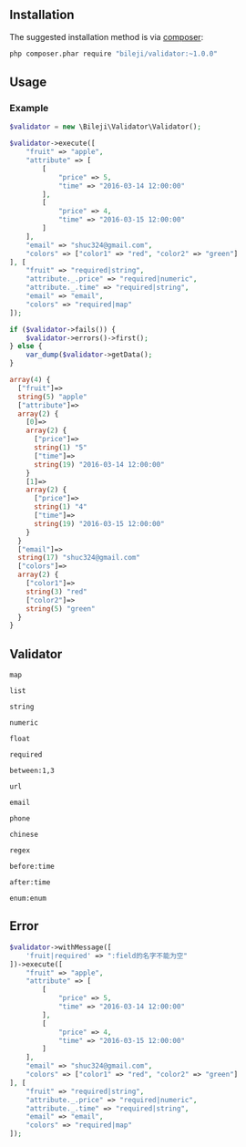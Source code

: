 ## Installation

The suggested installation method is via [composer](https://getcomposer.org/):

```sh
php composer.phar require "bileji/validator:~1.0.0"
```

## Usage

### Example

```php
$validator = new \Bileji\Validator\Validator();

$validator->execute([
    "fruit" => "apple",
    "attribute" => [
        [
            "price" => 5,
            "time" => "2016-03-14 12:00:00"
        ],
        [
            "price" => 4,
            "time" => "2016-03-15 12:00:00"
        ]
    ],
    "email" => "shuc324@gmail.com",
    "colors" => ["color1" => "red", "color2" => "green"]
], [
    "fruit" => "required|string",
    "attribute._.price" => "required|numeric",
    "attribute._.time" => "required|string",
    "email" => "email",
    "colors" => "required|map"
]);

if ($validator->fails()) {
    $validator->errors()->first();
} else {
    var_dump($validator->getData();
}

array(4) {
  ["fruit"]=>
  string(5) "apple"
  ["attribute"]=>
  array(2) {
    [0]=>
    array(2) {
      ["price"]=>
      string(1) "5"
      ["time"]=>
      string(19) "2016-03-14 12:00:00"
    }
    [1]=>
    array(2) {
      ["price"]=>
      string(1) "4"
      ["time"]=>
      string(19) "2016-03-15 12:00:00"
    }
  }
  ["email"]=>
  string(17) "shuc324@gmail.com"
  ["colors"]=>
  array(2) {
    ["color1"]=>
    string(3) "red"
    ["color2"]=>
    string(5) "green"
  }
}
```

## Validator

    map
    
    list
    
    string
    
    numeric
    
    float
    
    required
    
    between:1,3
    
    url
    
    email
    
    phone
    
    chinese
    
    regex
    
    before:time
    
    after:time
    
    enum:enum
    
## Error

```php
$validator->withMessage([
    'fruit|required' => ":field的名字不能为空"
])->execute([
    "fruit" => "apple",
    "attribute" => [
        [
            "price" => 5,
            "time" => "2016-03-14 12:00:00"
        ],
        [
            "price" => 4,
            "time" => "2016-03-15 12:00:00"
        ]
    ],
    "email" => "shuc324@gmail.com",
    "colors" => ["color1" => "red", "color2" => "green"]
], [
    "fruit" => "required|string",
    "attribute._.price" => "required|numeric",
    "attribute._.time" => "required|string",
    "email" => "email",
    "colors" => "required|map"
]);
```